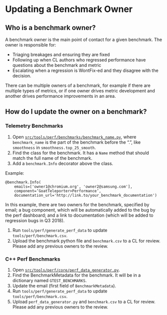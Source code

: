 # Updating a Benchmark Owner

## Who is a benchmark owner?
A benchmark owner is the main point of contact for a given benchmark. The owner is responsible for:

- Triaging breakages and ensuring they are fixed
- Following up when CL authors who regressed performance have questions about the benchmark and metric
- Escalating when a regression is WontFix-ed and they disagree with the decision.

There can be multiple owners of a benchmark, for example if there are multiple types of metrics, or if one owner drives metric development and another drives performance improvements in an area.

## How do I update the owner on a benchmark?

### Telemetry Benchmarks
1. Open [`src/tools/perf/benchmarks/benchmark_name.py`](https://cs.chromium.org/chromium/src/tools/perf/benchmarks/), where `benchmark_name` is the part of the benchmark before the “.”, like `smoothness`  in `smoothness.top_25_smooth`.
1. Find the class for the benchmark. It has a `Name` method that should match the full name of the benchmark.
1. Add a `benchmark.Info` decorator above the class.

  Example:

  ```
  @benchmark.Info(
      emails=['owner1@chromium.org', 'owner2@samsung.com'],
      component=’GoatTeleporter>Performance’,
      documentation_url='http://link.to/your_benchmark_documentation')
  ```

  In this example, there are two owners for the benchmark, specified by email; a bug component,
  which will be automatically added to the bug by the perf dashboard; and a link
  to documentation (which will be added to regression bugs in Q3 2018).

1. Run `tools/perf/generate_perf_data` to update `tools/perf/benchmark.csv`.
1. Upload the benchmark python file and `benchmark.csv` to a CL for review. Please add any previous owners to the review.

### C++ Perf Benchmarks
1. Open [`src/tools/perf/core/perf_data_generator.py`](https://cs.chromium.org/chromium/src/tools/perf/core/perf_data_generator.py).
1. Find the BenchmarkMetadata for the benchmark. It will be in a dictionary named `GTEST_BENCHMARKS`.
1. Update the email (first field of `BenchmarkMetadata`).
1. Run `tools/perf/generate_perf_data` to update `tools/perf/benchmark.csv`.
1. Upload `perf_data_generator.py` and `benchmark.csv` to a CL for review. Please add any previous owners to the review.
